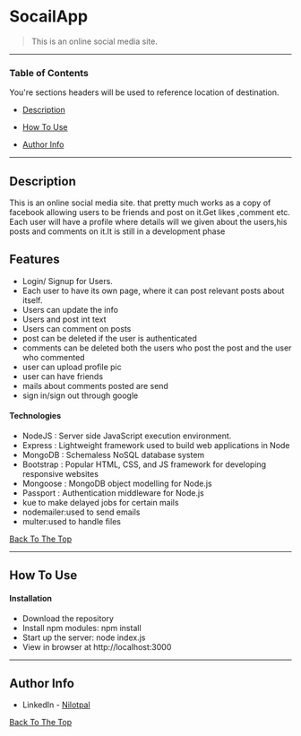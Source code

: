 # SocailApp




> This is an online social media site.
---

### Table of Contents
You're sections headers will be used to reference location of destination.

- [Description](#description)
- [How To Use](#how-to-use)

- [Author Info](#author-info)

---

## Description

This is an online social media site. that pretty much works as a copy of facebook allowing users to be friends and post on it.Get likes ,comment etc.
Each user will have a profile where details will we given about the users,his posts and comments on it.It is still in a development phase
## Features
* Login/ Signup for Users.
* Each user to have its own page, where it can post relevant posts about itself.
* Users can update the info
* Users and post int text
* Users can comment on posts
* post can be deleted if the user is authenticated
* comments can be deleted both the users who post the post and the user who commented
* user can upload profile pic
* user can have friends
* mails about comments posted are send
* sign in/sign out through google



#### Technologies

- NodeJS : Server side JavaScript execution environment.
- Express : Lightweight framework used to build web applications in Node
- MongoDB : Schemaless NoSQL database system
- Bootstrap : Popular HTML, CSS, and JS framework for developing responsive websites
- Mongoose : MongoDB object modelling for Node.js
- Passport : Authentication middleware for Node.js
- kue to make delayed jobs for certain mails
- nodemailer:used to send emails
- multer:used to handle files

[Back To The Top](#read-me-template)

---

## How To Use

#### Installation

- Download the repository
- Install npm modules: npm install
- Start up the server: node index.js
- View in browser at http://localhost:3000



---





## Author Info

- LinkedIn - [Nilotpal](https://www.linkedin.com/in/nilotpal-das-842b071a1/)


[Back To The Top](#read-me-template)

